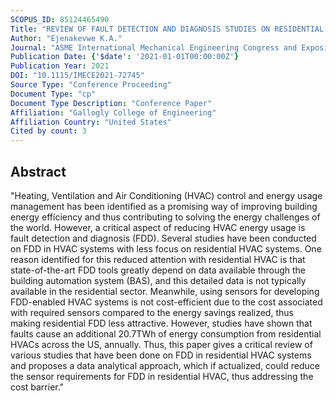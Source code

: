 ```yaml
---
SCOPUS_ID: 85124465490
Title: "REVIEW OF FAULT DETECTION AND DIAGNOSIS STUDIES ON RESIDENTIAL HVAC SYSTEMS"
Author: "Ejenakevwe K.A."
Journal: "ASME International Mechanical Engineering Congress and Exposition, Proceedings (IMECE)"
Publication Date: {'$date': '2021-01-01T00:00:00Z'}
Publication Year: 2021
DOI: "10.1115/IMECE2021-72745"
Source Type: "Conference Proceeding"
Document Type: "cp"
Document Type Description: "Conference Paper"
Affiliation: "Gallogly College of Engineering"
Affiliation Country: "United States"
Cited by count: 3
---
```


## Abstract
"Heating, Ventilation and Air Conditioning (HVAC) control and energy usage management has been identified as a promising way of improving building energy efficiency and thus contributing to solving the energy challenges of the world. However, a critical aspect of reducing HVAC energy usage is fault detection and diagnosis (FDD). Several studies have been conducted on FDD in HVAC systems with less focus on residential HVAC systems. One reason identified for this reduced attention with residential HVAC is that state-of-the-art FDD tools greatly depend on data available through the building automation system (BAS), and this detailed data is not typically available in the residential sector. Meanwhile, using sensors for developing FDD-enabled HVAC systems is not cost-efficient due to the cost associated with required sensors compared to the energy savings realized, thus making residential FDD less attractive. However, studies have shown that faults cause an additional 20.7TWh of energy consumption from residential HVACs across the US, annually. Thus, this paper gives a critical review of various studies that have been done on FDD in residential HVAC systems and proposes a data analytical approach, which if actualized, could reduce the sensor requirements for FDD in residential HVAC, thus addressing the cost barrier."
